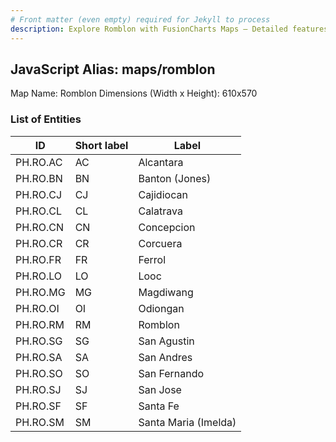 ```yaml
---
# Front matter (even empty) required for Jekyll to process
description: Explore Romblon with FusionCharts Maps – Detailed features for seamless integration. Try now & enhance your data visualization today! 
---
```


## JavaScript Alias: maps/romblon

Map Name: Romblon
Dimensions (Width x Height): 610x570





### List of Entities

ID | Short label | Label
---|---|---|
PH.RO.AC | AC | Alcantara
PH.RO.BN | BN | Banton (Jones)
PH.RO.CJ | CJ | Cajidiocan
PH.RO.CL | CL | Calatrava
PH.RO.CN | CN | Concepcion
PH.RO.CR | CR | Corcuera
PH.RO.FR | FR | Ferrol
PH.RO.LO | LO | Looc
PH.RO.MG | MG | Magdiwang
PH.RO.OI | OI | Odiongan
PH.RO.RM | RM | Romblon
PH.RO.SG | SG | San Agustin
PH.RO.SA | SA | San Andres
PH.RO.SO | SO | San Fernando
PH.RO.SJ | SJ | San Jose
PH.RO.SF | SF | Santa Fe
PH.RO.SM | SM | Santa Maria (Imelda)